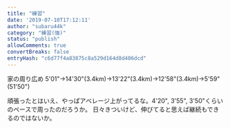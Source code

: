 ```yaml
---
title: "練習"
date: '2019-07-10T17:12:11'
author: "subaru44k"
category: "練習(強)"
status: "publish"
allowComments: true
convertBreaks: false
entryHash: "c6d77f4a83875c8a529d164d8d406dcd"
---
```

家の周り広め
5'01"→14'30"(3.4km)→13'22"(3.4km)→12'58"(3.4km)→5'59"(51'50")

頑張ったとはいえ、やっぱアベレージ上がってるな。4'20", 3'55", 3'50"くらいのペースで周ったのだろうか。
日々きついけど、伸びてると思えば継続もできるのではないか。
